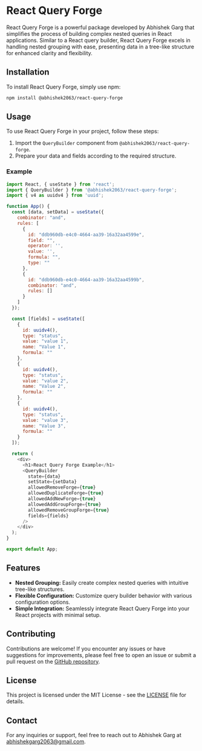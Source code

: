 
# React Query Forge

React Query Forge is a powerful package developed by Abhishek Garg that simplifies the process of building complex nested queries in React applications. Similar to a React query builder, React Query Forge excels in handling nested grouping with ease, presenting data in a tree-like structure for enhanced clarity and flexibility.

## Installation

To install React Query Forge, simply use npm:

```bash
npm install @abhishek2063/react-query-forge
```

## Usage

To use React Query Forge in your project, follow these steps:

1. Import the `QueryBuilder` component from `@abhishek2063/react-query-forge`.
2. Prepare your data and fields according to the required structure.

### Example

```javascript
import React, { useState } from 'react';
import { QueryBuilder } from '@abhishek2063/react-query-forge';
import { v4 as uuidv4 } from 'uuid';

function App() {
  const [data, setData] = useState({
    combinator: "and",
    rules: [
      {
        id: "ddb960db-e4c0-4664-aa39-16a32aa4599e",
        field: "",
        operator: '',
        value: '',
        formula: "",
        type: ""
      },
      {
        id: "ddb960db-e4c0-4664-aa39-16a32aa4599b",
        combinator: "and",
        rules: []
      }
    ]
  });

  const [fields] = useState([
    {
      id: uuidv4(),
      type: "status",
      value: "value 1",
      name: "Value 1",
      formula: ""
    },
    {
      id: uuidv4(),
      type: "status",
      value: "value 2",
      name: "Value 2",
      formula: ""
    },
    {
      id: uuidv4(),
      type: "status",
      value: "value 3",
      name: "Value 3",
      formula: ""
    }
  ]);

  return (
    <div>
      <h1>React Query Forge Example</h1>
      <QueryBuilder
        state={data}
        setState={setData}
        allowedRemoveForge={true}
        allowedDuplicateForge={true}
        allowedAddNewForge={true}
        allowedAddGroupForge={true}
        allowedRemoveGroupForge={true}
        fields={fields}
      />
    </div>
  );
}

export default App;
```

## Features

- **Nested Grouping:** Easily create complex nested queries with intuitive tree-like structures.
- **Flexible Configuration:** Customize query builder behavior with various configuration options.
- **Simple Integration:** Seamlessly integrate React Query Forge into your React projects with minimal setup.

## Contributing

Contributions are welcome! If you encounter any issues or have suggestions for improvements, please feel free to open an issue or submit a pull request on the [GitHub repository](https://github.com/Abhishek2063/React-Query-Forge).

## License

This project is licensed under the MIT License - see the [LICENSE](LICENSE) file for details.

## Contact

For any inquiries or support, feel free to reach out to Abhishek Garg at [abhishekgarg2063@gmail.com](mailto:abhishekgarg2063@gmail.com).

